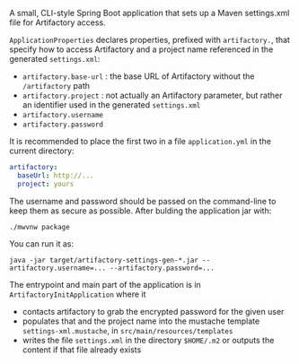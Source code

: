 A small, CLI-style Spring Boot application that sets up a Maven settings.xml file for Artifactory access.

`ApplicationProperties` declares properties, prefixed with `artifactory.`, that specify how to access Artifactory and a project name referenced in the generated `settings.xml`:
- `artifactory.base-url` : the base URL of Artifactory without the `/artifactory` path
- `artifactory.project` : not actually an Artifactory parameter, but rather an identifier used in the generated `settings.xml`
- `artifactory.username`
- `artifactory.password`

It is recommended to place the first two in a file `application.yml` in the current directory:
```yaml
artifactory:
  baseUrl: http://...
  project: yours
```

The username and password should be passed on the command-line to keep them as secure as possible. After bulding the application jar with:

```
./mwvnw package
```

You can run it as:

```
java -jar target/artifactory-settings-gen-*.jar --artifactory.username=... --artifactory.password=...
```

The entrypoint and main part of the application is in `ArtifactoryInitApplication` where it
- contacts artifactory to grab the encrypted password for the given user
- populates that and the project name into the mustache template `settings-xml.mustache`, in `src/main/resources/templates`
- writes the file `settings.xml` in the directory `$HOME/.m2` or outputs the content if that file already exists